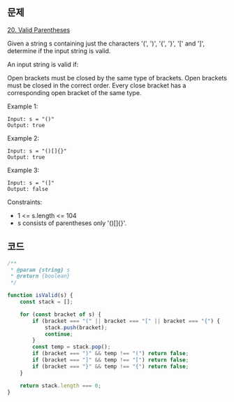 ## 문제
[20. Valid Parentheses](https://leetcode.com/problems/valid-parentheses/description/)

Given a string s containing just the characters '(', ')', '{', '}', '[' and ']', determine if the input string is valid.

An input string is valid if:

Open brackets must be closed by the same type of brackets.
Open brackets must be closed in the correct order.
Every close bracket has a corresponding open bracket of the same type.
 

Example 1:

```
Input: s = "()"
Output: true
```

Example 2:

```
Input: s = "()[]{}"
Output: true
```

Example 3:

```
Input: s = "(]"
Output: false
```

Constraints:

- 1 <= s.length <= 104
- s consists of parentheses only '()[]{}'.

## 코드
```js
/**
 * @param {string} s
 * @return {boolean}
 */

function isValid(s) {
    const stack = [];

    for (const bracket of s) {
        if (bracket === "(" || bracket === "[" || bracket === "{") {
            stack.push(bracket);
            continue;
        }
        const temp = stack.pop();
        if (bracket === ")" && temp !== "(") return false;
        if (bracket === "]" && temp !== "[") return false;
        if (bracket === "}" && temp !== "{") return false;
    }

    return stack.length === 0;
}
```
